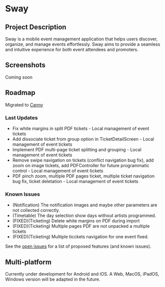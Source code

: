 # Sway

## Project Description
Sway is a mobile event management application that helps users discover, organize, and manage events effortlessly. Sway aims to provide a seamless and intuitive experience for both event attendees and promoters.

## Screenshots
Coming soon

## Roadmap
Migrated to [Canny](https://swayapp.canny.io/)

### Last Updates
* Fix white margins in split PDF tickets - Local management of event tickets
* Add dissociate ticket from group option in TicketDetailScreen - Local management of event tickets
* Implement PDF multi-page ticket splitting and grouping - Local management of event tickets
* Remove swipe navigation on tickets (conflict navigation bug fix), add zoom on image tickets, add PDFController for future programmatic control - Local management of event tickets
* PDF pinch zoom, multiple PDF pages ticket, multiple ticket navigation bug fix, ticket deletation - Local management of event tickets

### Known Issues
* (Notification) The notification images and maybe other parameters are not collected correctly.
* (Timetable) The day selection show days without artists programmed.
* (FIXED)(Ticketing) Delete white margins on PDF during import
* (FIXED)(Ticketing) Multiple pages PDF are not unpacked a multiple tickets
* (FIXED)(Ticketing) Multiple ticckets navigation for one event fixed.

See the [open issues](https://github.com/SwayLtd/Sway-App/issues) for a list of proposed features (and known issues).

## Multi-platform
Currently under development for Android and iOS. A Web, MacOS, iPadOS, Windows version will be adapted in the future.
